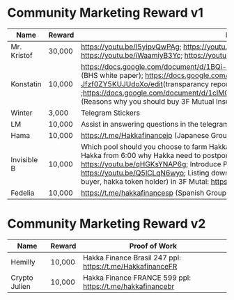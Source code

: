 # Community Marketing Reward v1

| Name | Reward | Proof of Work |
| -------- | -------- | -------- |
| Mr. Kristof     | 30,000     |  https://youtu.be/l5yipvQwPAg; https://youtu.be/LWMuKDchjmo; https://youtu.be/rCJH5kgelYM; https://youtu.be/iWaamiyB3Yc; https://youtu.be/5yQSpm7VL8w |
| Konstatin     | 10,000     |  https://docs.google.com/document/d/1BQi-BAiVMbosYKJBdEkU6B8vHbpYsiC6dJ1BcR3oBaw/edit ​​(BHS white paper); https://docs.google.com/document/d/1LtHvsAtBcIrTXP80Vt4GmHDllB-Jfzf0ZY5KUJUdoXo/edit ​​(transparancy report) ;https://docs.google.com/document/d/1clMOPvzEKk8ExDwtgnqcWSMpFmhMCnUecrlf0fCOQTc/edit# ​​(Reasons why you should buy 3F Mutual Insurance) |
| Winter     | 3,000     |  Telegram Stickers |
| LM     | 10,000     | Assist in answering questions in the telegram channel & launching on European wallet: Delta. |
| Hama    | 10,000     |  https://t.me/Hakkafinancejp (Japanese Group) |
| Invisible B     | 10,000     | Which pool should you choose to farm Hakka: https://youtu.be/oODpHRXZvRs; Clarify the fud about Hakka from 6:00 why Hakka need to postpone the launch of 3F Mutual: https://youtu.be/qHGKsYNAP6g; Introduce Pool 4 - launching 3F Mutual: https://youtu.be/Q5lCLqN6wyo; Listing down all the benefit of 3 player ( share holder, insurance buyer, hakka token holder) in 3F Mutal: https://youtu.be/SDLyyDl3ks8 |
| Fedelia     |10,000     | https://t.me/hakkafinancesp (Spanish Group)  |

# Community Marketing Reward v2
| Name | Reward | Proof of Work |
| -------- | -------- | -------- |
| Hemilly     | 10,000     | Hakka Finance Brasil 247 ppl: https://t.me/HakkafinanceFR   |
| Crypto Julien     | 10,000     | Hakka Finance FRANCE 599 ppl: https://t.me/hakkafinancebr |
